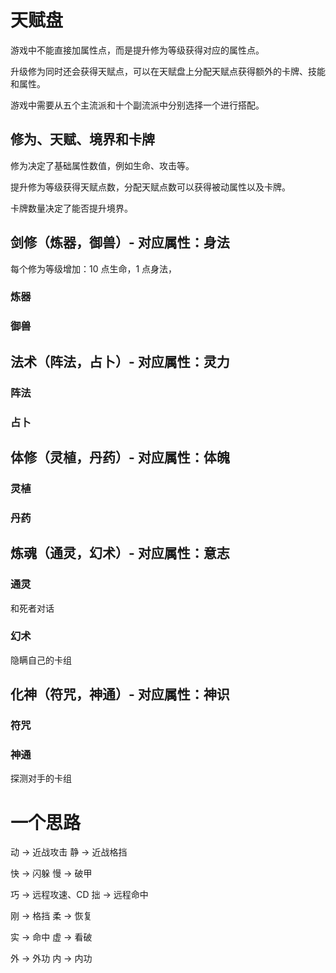 # 天赋盘

游戏中不能直接加属性点，而是提升修为等级获得对应的属性点。

升级修为同时还会获得天赋点，可以在天赋盘上分配天赋点获得额外的卡牌、技能和属性。

游戏中需要从五个主流派和十个副流派中分别选择一个进行搭配。

## 修为、天赋、境界和卡牌

修为决定了基础属性数值，例如生命、攻击等。

提升修为等级获得天赋点数，分配天赋点数可以获得被动属性以及卡牌。

卡牌数量决定了能否提升境界。

## 剑修（炼器，御兽）- 对应属性：身法

每个修为等级增加：10 点生命，1 点身法，

### 炼器

### 御兽

## 法术（阵法，占卜）- 对应属性：灵力

### 阵法

### 占卜

## 体修（灵植，丹药）- 对应属性：体魄

### 灵植

### 丹药

## 炼魂（通灵，幻术）- 对应属性：意志

### 通灵

和死者对话

### 幻术

隐瞒自己的卡组

## 化神（符咒，神通）- 对应属性：神识

### 符咒

### 神通

探测对手的卡组

# 一个思路

动 -> 近战攻击
静 -> 近战格挡

快 -> 闪躲
慢 -> 破甲

巧 -> 远程攻速、CD
拙 -> 远程命中

刚 -> 格挡
柔 -> 恢复

实 -> 命中
虚 -> 看破

外 -> 外功
内 -> 内功
